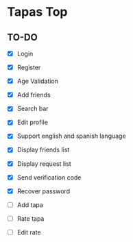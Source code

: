 # Tapas Top

## TO-DO
   - [X] Login
   - [X] Register
   - [X] Age Validation
   - [X] Add friends
   - [X] Search bar
   - [X] Edit profile
   - [X] Support english and spanish language
   - [X] Display friends list
   - [X] Display request list
   - [X] Send verification code
   - [X] Recover password
   - [ ] Add tapa
   - [ ] Rate tapa
   - [ ] Edit rate
 
